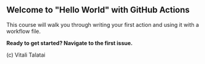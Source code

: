 ## Welcome to "Hello World" with GitHub Actions

This course will walk you through writing your first action and using it with a workflow file. 

**Ready to get started? Navigate to the first issue.**

(c) Vitali Talatai
